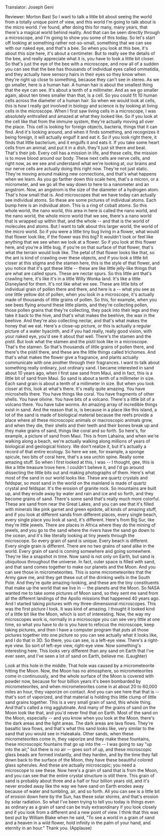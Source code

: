 

Translator: Joseph Geni

Reviewer: Morton Bast
So I want to talk a little bit about seeing the world
from a totally unique point of view,
and this world I&#39;m going to talk about is the micro world.
I&#39;ve found, after doing this for many, many years,
that there&#39;s a magical world behind reality.
And that can be seen directly through a microscope,
and I&#39;m going to show you some of this today.
So let&#39;s start off looking at something rather not-so-small,
something that we can see with our naked eye,
and that&#39;s a bee. So when you look at this bee,
it&#39;s about this size here, it&#39;s about a centimeter.
But to really see the details of the bee, and really
appreciate what it is, you have to look a little bit closer.
So that&#39;s just the eye of the bee with a microscope,
and now all of a sudden you can see that the bee has
thousands of individual eyes called ommatidia,
and they actually have sensory hairs in their eyes
so they know when they&#39;re right up close to something,
because they can&#39;t see in stereo.
As we go smaller, here is a human hair.
A human hair is about the smallest thing that the eye can see.
It&#39;s about a tenth of a millimeter.
And as we go smaller again,
about ten times smaller than that, is a cell.
So you could fit 10 human cells
across the diameter of a human hair.
So when we would look at cells, this is how I really got
involved in biology and science is by looking
at living cells in the microscope.
When I first saw living cells in a microscope, I was
absolutely enthralled and amazed at what they looked like.
So if you look at the cell like that from the immune system,
they&#39;re actually moving all over the place.
This cell is looking for foreign objects,
bacteria, things that it can find.
And it&#39;s looking around, and when it finds something,
and recognizes it being foreign,
it will actually engulf it and eat it.
So if you look right there, it finds that little bacterium,
and it engulfs it and eats it.
If you take some heart cells from an animal,
and put it in a dish, they&#39;ll just sit there and beat.
That&#39;s their job. Every cell has a mission in life,
and these cells, the mission is
to move blood around our body.
These next cells are nerve cells, and right now,
as we see and understand what we&#39;re looking at,
our brains and our nerve cells are actually doing this
right now. They&#39;re not just static. They&#39;re moving around
making new connections, and that&#39;s what happens when we learn.
As you go farther down this scale here,
that&#39;s a micron, or a micrometer, and we go
all the way down to here to a nanometer
and an angstrom. Now, an angstrom is the size
of the diameter of a hydrogen atom.
That&#39;s how small that is.
And microscopes that we have today can actually see
individual atoms. So these are some pictures
of individual atoms. Each bump here is an individual atom.
This is a ring of cobalt atoms.
So this whole world, the nano world, this area in here
is called the nano world, and the nano world,
the whole micro world that we see,
there&#39;s a nano world that is wrapped up within that, and
the whole -- and that is the world of molecules and atoms.
But I want to talk about this larger world,
the world of the micro world.
So if you were a little tiny bug living in a flower,
what would that flower look like, if the flower was this big?
It wouldn&#39;t look or feel like anything that we see
when we look at a flower. So if you look at this flower here,
and you&#39;re a little bug, if you&#39;re on that surface
of that flower, that&#39;s what the terrain would look like.
The petal of that flower looks like that, so the ant
is kind of crawling over these objects, and if you look
a little bit closer at this stigma and the stamen here,
this is the style of that flower, and you notice
that it&#39;s got these little -- these are like little jelly-like things
that are what are called spurs. These are nectar spurs.
So this little ant that&#39;s crawling here, it&#39;s like
it&#39;s in a little Willy Wonka land.
It&#39;s like a little Disneyland for them. It&#39;s not like what we see.
These are little bits of individual grain of pollen
there and there, and here is a --
what you see as one little yellow dot of pollen,
when you look in a microscope, it&#39;s actually made
of thousands of little grains of pollen.
So this, for example, when you see bees flying around
these little plants, and they&#39;re collecting pollen,
those pollen grains that they&#39;re collecting, they pack
into their legs and they take it back to the hive,
and that&#39;s what makes the beehive,
the wax in the beehive. And they&#39;re also collecting nectar,
and that&#39;s what makes the honey that we eat.
Here&#39;s a close-up picture, or this is actually a regular picture
of a water hyacinth, and if you had really, really good vision,
with your naked eye, you&#39;d see it about that well.
There&#39;s the stamen and the pistil. But look what the stamen
and the pistil look like in a microscope. That&#39;s the stamen.
So that&#39;s thousands of little grains of pollen there,
and there&#39;s the pistil there, and these are the little things
called trichomes. And that&#39;s what makes the flower give
a fragrance, and plants actually communicate
with one another through their fragrances.
I want to talk about something really ordinary,
just ordinary sand.
I became interested in sand about 10 years ago,
when I first saw sand from Maui,
and in fact, this is a little bit of sand from Maui.
So sand is about a tenth of a millimeter in size.
Each sand grain is about a tenth of a millimeter in size.
But when you look closer at this, look at what&#39;s there.
It&#39;s really quite amazing. You have microshells there.
You have things like coral.
You have fragments of other shells. You have olivine.
You have bits of a volcano. There&#39;s a little bit
of a volcano there. You have tube worms.
An amazing array of incredible things exist in sand.
And the reason that is, is because in a place like this island,
a lot of the sand is made of biological material
because the reefs provide a place where all these
microscopic animals or macroscopic animals grow,
and when they die, their shells and their teeth
and their bones break up and they make grains of sand,
things like coral and so forth.
So here&#39;s, for example, a picture of sand from Maui.
This is from Lahaina,
and when we&#39;re walking along a beach, we&#39;re actually
walking along millions of years of biological and geological history.
We don&#39;t realize it, but it&#39;s actually a record
of that entire ecology.
So here we see, for example, a sponge spicule,
two bits of coral here,
that&#39;s a sea urchin spine. Really some amazing stuff.
So when I first looked at this, I was -- I thought,
gee, this is like a little treasure trove here.
I couldn&#39;t believe it, and I&#39;d go around dissecting
the little bits out and making photographs of them.
Here&#39;s what most of the sand in our world looks like.
These are quartz crystals and feldspar,
so most sand in the world on the mainland
is made of quartz crystal and feldspar. It&#39;s the erosion of granite rock.
So mountains are built up, and they erode away by water
and rain and ice and so forth,
and they become grains of sand.
There&#39;s some sand that&#39;s really much more colorful.
These are sand from near the Great Lakes,
and you can see that it&#39;s filled with minerals
like pink garnet and green epidote, all kinds of amazing stuff,
and if you look at different sands from different places,
every single beach, every single place you look at sand,
it&#39;s different. Here&#39;s from Big Sur, like they&#39;re little jewels.
There are places in Africa where they do the mining
of jewels, and you go to the sand where the rivers have
the sand go down to the ocean, and it&#39;s like literally looking
at tiny jewels through the microscope.
So every grain of sand is unique. Every beach is different.
Every single grain is different. There are no two grains
of sand alike in the world.
Every grain of sand is coming somewhere and going somewhere.
They&#39;re like a snapshot in time.
Now sand is not only on Earth, but sand is
ubiquitous throughout the universe. In fact, outer space
is filled with sand, and that sand comes together
to make our planets and the Moon.
And you can see those in micrometeorites.
This is some micrometeorites that the Army gave me,
and they get these out of the drinking wells in the South Pole.
And they&#39;re quite amazing-looking, and these are the
tiny constituents that make up the world that we live in --
the planets and the Moon.
So NASA wanted me to take some pictures of Moon sand,
so they sent me sand from all the different landings
of the Apollo missions that happened 40 years ago.
And I started taking pictures with my three-dimensional microscopes.
This was the first picture I took. It was kind of amazing.
I thought it looked kind of a little bit like the Moon, which is sort of interesting.
Now, the way my microscopes work is, normally
in a microscope you can see very little at one time,
so what you have to do is you have to refocus the microscope,
keep taking pictures, and then I have a computer program
that puts all those pictures together
into one picture so you can see actually what it looks like,
and I do that in 3D. So there, you can see,
is a left-eye view. There&#39;s a right-eye view.
So sort of left-eye view, right-eye view.
Now something&#39;s interesting here. This looks very different
than any sand on Earth that I&#39;ve ever seen, and I&#39;ve
seen a lot of sand on Earth, believe me. 
(Laughter)

Look at this hole in the middle. That hole was caused
by a micrometeorite hitting the Moon.
Now, the Moon has no atmosphere, so micrometeorites
come in continuously, and the whole surface of the Moon
is covered with powder now, because for four billion years
it&#39;s been bombarded by micrometeorites,
and when micrometeorites come in at about
20 to 60,000 miles an hour, they vaporize on contact.
And you can see here that that is --
that&#39;s sort of vaporized, and that material is holding this
little clump of little sand grains together.
This is a very small grain of sand, this whole thing.
And that&#39;s called a ring agglutinate.
And many of the grains of sand on the Moon look like that,
and you&#39;d never find that on Earth.
Most of the sand on the Moon,
especially -- and you know when you look at the Moon,
there&#39;s the dark areas and the light areas. The dark areas
are lava flows. They&#39;re basaltic lava flows,
and that&#39;s what this sand looks like, very similar
to the sand that you would see in Haleakala.
Other sands, when these micrometeorites come in,
they vaporize and they make these fountains,
these microscopic fountains that go up into the --
I was going to say &quot;up into the air,&quot; but there is no air --
goes sort of up, and these microscopic glass beads
are formed instantly, and they harden, and by the time
they fall down back to the surface of the Moon,
they have these beautiful colored glass spherules.
And these are actually microscopic;
you need a microscope to see these.
Now here&#39;s a grain of sand that is from the Moon,
and you can see that the entire
crystal structure is still there.
This grain of sand is probably about
three and a half or four billion years old,
and it&#39;s never eroded away like the way we have sand
on Earth erodes away because of water and tumbling,
air, and so forth. All you can see is a little bit of erosion
down here by the Sun, has these solar storms,
and that&#39;s erosion by solar radiation.
So what I&#39;ve been trying to tell you today is
things even as ordinary as a grain of sand
can be truly extraordinary if you look closely
and if you look from a different and a new point of view.
I think that this was best put by William Blake when he said,
&quot;To see a world in a grain of sand
and a heaven in a wild flower,
hold infinity in the palm of your hand,
and eternity in an hour.&quot;
Thank you. 
(Applause)

